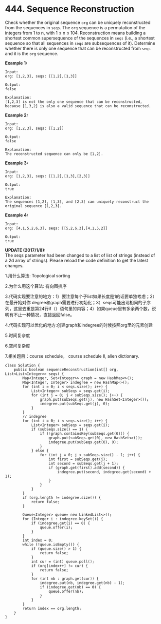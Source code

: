 # 444. Sequence Reconstruction

Check whether the original sequence `org` can be uniquely reconstructed from the sequences in `seqs`. The `org` sequence is a permutation of the integers from 1 to n, with 1 ≤ n ≤ 104. Reconstruction means building a shortest common supersequence of the sequences in `seqs` \(i.e., a shortest sequence so that all sequences in `seqs` are subsequences of it\). Determine whether there is only one sequence that can be reconstructed from `seqs` and it is the `org` sequence.

**Example 1:**

```text
Input:
org: [1,2,3], seqs: [[1,2],[1,3]]

Output:
false

Explanation:
[1,2,3] is not the only one sequence that can be reconstructed, because [1,3,2] is also a valid sequence that can be reconstructed.
```

**Example 2:**

```text
Input:
org: [1,2,3], seqs: [[1,2]]

Output:
false

Explanation:
The reconstructed sequence can only be [1,2].
```

**Example 3:**

```text
Input:
org: [1,2,3], seqs: [[1,2],[1,3],[2,3]]

Output:
true

Explanation:
The sequences [1,2], [1,3], and [2,3] can uniquely reconstruct the original sequence [1,2,3].
```

**Example 4:**

```text
Input:
org: [4,1,5,2,6,3], seqs: [[5,2,6,3],[4,1,5,2]]

Output:
true
```

**UPDATE \(2017/1/8\):**  
The seqs parameter had been changed to a list of list of strings \(instead of a 2d array of strings\). Please reload the code definition to get the latest changes.

1.用什么算法: Topological sorting

2.为什么用这个算法: 有向图排序

3.代码实现要注意的地方：1）要注意每个子list如果长度是1的话要单独考虑；2）在最开始对你 degree和graph需要进行初始化；3）seqs可能出现相同的子序列，这里去重是第24行if（）语句里的内容；4）如果queue里有多余两个数，说明有不止一种情况，直接返回false。

4.代码实现可以优化的地方:创建graph和indegree的时候按照org里的元素创建

5.时间复杂度

6.空间复杂度

7.相关题目：course schedule， course schedule II, alien dictionary.

```text
class Solution {
    public boolean sequenceReconstruction(int[] org, List<List<Integer>> seqs) {
        Map<Integer, Set<Integer>> graph = new HashMap<>();
        Map<Integer, Integer> indegree = new HashMap<>();
        for (int i = 0; i < seqs.size(); i++) {
            List<Integer> subSeqs = seqs.get(i);
            for (int j = 0; j < subSeqs.size(); j++) {
                graph.put(subSeqs.get(j), new HashSet<Integer>());
                indegree.put(subSeqs.get(j), 0);
            }
        }
        // indegree
        for (int i = 0; i < seqs.size(); i++) {
            List<Integer> subSeqs = seqs.get(i);
            if (subSeqs.size() == 1) {
                if (!graph.containsKey(subSeqs.get(0))) {
                    graph.put(subSeqs.get(0), new HashSet<>());
                    indegree.put(subSeqs.get(0), 0);
                }
            } else {
                for (int j = 0; j < subSeqs.size() - 1; j++) {
                    int first = subSeqs.get(j);
                    int second = subSeqs.get(j + 1);
                    if (graph.get(first).add(second)) {
                        indegree.put(second, indegree.get(second) + 1);   
                    }
                }
            }
        }
        if (org.length != indegree.size()) {
            return false;
        }
        
        Queue<Integer> queue= new LinkedList<>();
        for (Integer i : indegree.keySet()) {
            if (indegree.get(i) == 0) {
                queue.offer(i);
            }
        }
        int index = 0;
        while (!queue.isEmpty()) {
            if (queue.size() > 1) {
                return false;
            }
            int cur = (int) queue.poll();
            if (org[index++] != cur) {
                return false;
            }
            for (int nb : graph.get(cur)) {
                indegree.put(nb, indegree.get(nb) - 1);
                if (indegree.get(nb) == 0) {
                    queue.offer(nb);
                }
            }
        }
        return index == org.length;
    }
}
```

